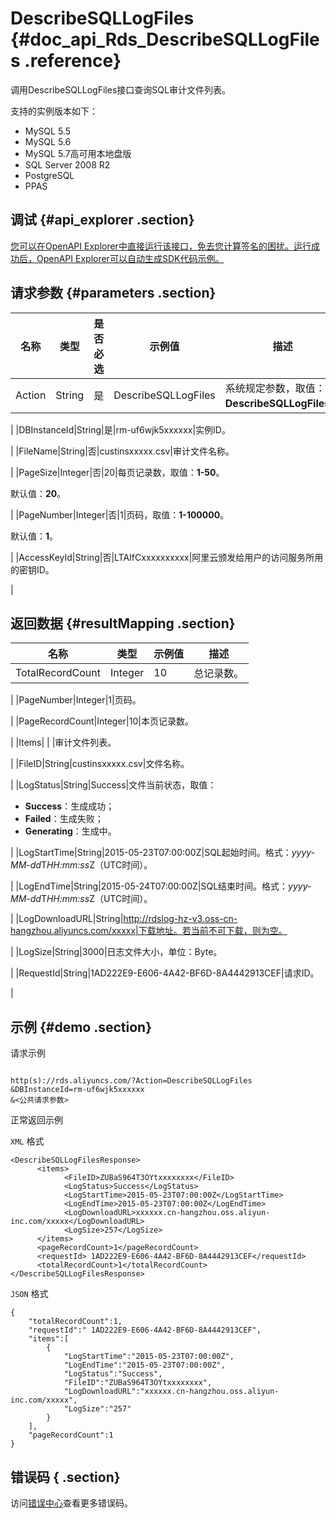 # DescribeSQLLogFiles {#doc_api_Rds_DescribeSQLLogFiles .reference}

调用DescribeSQLLogFiles接口查询SQL审计文件列表。

支持的实例版本如下：

-   MySQL 5.5
-   MySQL 5.6
-   MySQL 5.7高可用本地盘版
-   SQL Server 2008 R2
-   PostgreSQL
-   PPAS

## 调试 {#api_explorer .section}

[您可以在OpenAPI Explorer中直接运行该接口，免去您计算签名的困扰。运行成功后，OpenAPI Explorer可以自动生成SDK代码示例。](https://api.aliyun.com/#product=Rds&api=DescribeSQLLogFiles&type=RPC&version=2014-08-15)

## 请求参数 {#parameters .section}

|名称|类型|是否必选|示例值|描述|
|--|--|----|---|--|
|Action|String|是|DescribeSQLLogFiles|系统规定参数，取值：**DescribeSQLLogFiles**。

 |
|DBInstanceId|String|是|rm-uf6wjk5xxxxxx|实例ID。

 |
|FileName|String|否|custinsxxxxx.csv|审计文件名称。

 |
|PageSize|Integer|否|20|每页记录数，取值：**1-50**。

 默认值：**20**。

 |
|PageNumber|Integer|否|1|页码，取值：**1-100000**。

 默认值：**1**。

 |
|AccessKeyId|String|否|LTAIfCxxxxxxxxxx|阿里云颁发给用户的访问服务所用的密钥ID。

 |

## 返回数据 {#resultMapping .section}

|名称|类型|示例值|描述|
|--|--|---|--|
|TotalRecordCount|Integer|10|总记录数。

 |
|PageNumber|Integer|1|页码。

 |
|PageRecordCount|Integer|10|本页记录数。

 |
|Items| | |审计文件列表。

 |
|FileID|String|custinsxxxxx.csv|文件名称。

 |
|LogStatus|String|Success|文件当前状态，取值：

 -   **Success**：生成成功；
-   **Failed**：生成失败；
-   **Generating**：生成中。

 |
|LogStartTime|String|2015-05-23T07:00:00Z|SQL起始时间。格式：*yyyy-MM-dd*T*HH:mm:ss*Z（UTC时间）。

 |
|LogEndTime|String|2015-05-24T07:00:00Z|SQL结束时间。格式：*yyyy-MM-dd*T*HH:mm:ss*Z（UTC时间）。

 |
|LogDownloadURL|String|http://rdslog-hz-v3.oss-cn-hangzhou.aliyuncs.com/xxxxx|下载地址。若当前不可下载，则为空。

 |
|LogSize|String|3000|日志文件大小，单位：Byte。

 |
|RequestId|String|1AD222E9-E606-4A42-BF6D-8A4442913CEF|请求ID。

 |

## 示例 {#demo .section}

请求示例

``` {#request_demo}

http(s)://rds.aliyuncs.com/?Action=DescribeSQLLogFiles
&DBInstanceId=rm-uf6wjk5xxxxxx
&<公共请求参数>

```

正常返回示例

`XML` 格式

``` {#xml_return_success_demo}
<DescribeSQLLogFilesResponse>
	  <items>
		    <FileID>ZUBaS964T3OYtxxxxxxxx</FileID>
		    <LogStatus>Success</LogStatus>
		    <LogStartTime>2015-05-23T07:00:00Z</LogStartTime>
		    <LogEndTime>2015-05-23T07:00:00Z</LogEndTime>
		    <LogDownloadURL>xxxxxx.cn-hangzhou.oss.aliyun-inc.com/xxxxx</LogDownloadURL>
		    <LogSize>257</LogSize>
	  </items>
	  <pageRecordCount>1</pageRecordCount>
	  <requestId> 1AD222E9-E606-4A42-BF6D-8A4442913CEF</requestId>
	  <totalRecordCount>1</totalRecordCount></DescribeSQLLogFilesResponse>
```

`JSON` 格式

``` {#json_return_success_demo}
{
	"totalRecordCount":1,
	"requestId":" 1AD222E9-E606-4A42-BF6D-8A4442913CEF",
	"items":[
		{
			"LogStartTime":"2015-05-23T07:00:00Z",
			"LogEndTime":"2015-05-23T07:00:00Z",
			"LogStatus":"Success",
			"FileID":"ZUBaS964T3OYtxxxxxxxx",
			"LogDownloadURL":"xxxxxx.cn-hangzhou.oss.aliyun-inc.com/xxxxx",
			"LogSize":"257"
		}
	],
	"pageRecordCount":1
}
```

## 错误码 { .section}

访问[错误中心](https://error-center.aliyun.com/status/product/Rds)查看更多错误码。

